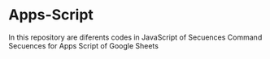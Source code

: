 # Apps-Script
In this repository are diferents codes in JavaScript of Secuences Command Secuences for Apps Script of Google Sheets

